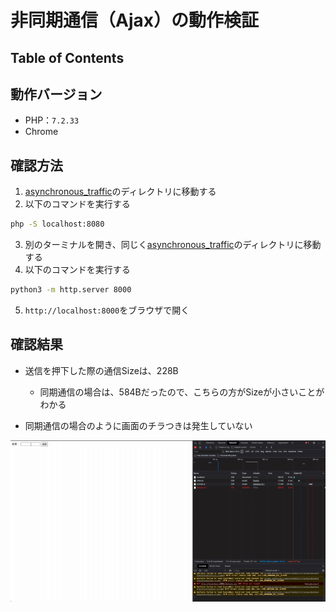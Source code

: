 # 非同期通信（Ajax）の動作検証

## Table of Contents
<!-- START doctoc -->
<!-- END doctoc -->

## 動作バージョン

- PHP：`7.2.33`
- Chrome

## 確認方法

1. [asynchronous_traffic](../asynchronous_traffic)のディレクトリに移動する
2. 以下のコマンドを実行する

```bash
php -S localhost:8080
```

3. 別のターミナルを開き、同じく[asynchronous_traffic](../asynchronous_traffic)のディレクトリに移動する
4. 以下のコマンドを実行する

```bash
python3 -m http.server 8000
```

5. `http://localhost:8000`をブラウザで開く

## 確認結果

- 送信を押下した際の通信Sizeは、228B
  - 同期通信の場合は、584Bだったので、こちらの方がSizeが小さいことがわかる

- 同期通信の場合のように画面のチラつきは発生していない

![](../../assets/../../../assets/asynchronous_traffic.gif)
